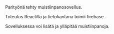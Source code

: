Parityönä tehty muistiinpanosovellus.

Toteutus Reactilla ja tietokantana toimii firebase.

Sovelluksessa voi lisätä ja ylläpitää muistiinpanoja.
